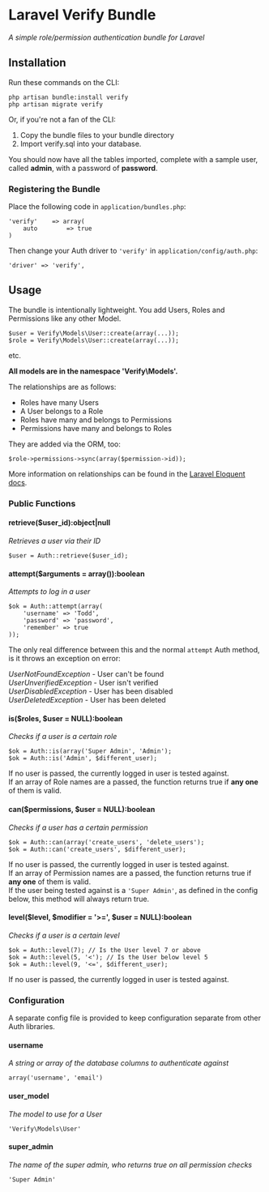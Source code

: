 # Laravel Verify Bundle

*A simple role/permission authentication bundle for Laravel*

## Installation

Run these commands on the CLI:

    php artisan bundle:install verify  
    php artisan migrate verify

Or, if you're not a fan of the CLI:

1.  Copy the bundle files to your bundle directory
2.  Import verify.sql into your database.

You should now have all the tables imported, complete with a sample user, called **admin**, with a password of **password**.

### Registering the Bundle

Place the following code in ``application/bundles.php``:


    'verify'	=> array(
	    auto		=> true
    )


Then change your Auth driver to ``'verify'`` in ``application/config/auth.php``:

    'driver' => 'verify',

## Usage

The bundle is intentionally lightweight. You add Users, Roles and Permissions like any other Model.

    $user = Verify\Models\User::create(array(...));
    $role = Verify\Models\User::create(array(...));

etc. 

**All models are in the namespace 'Verify\Models\'.**

The relationships are as follows:

+  Roles have many Users
+  A User belongs to a Role
+  Roles have many and belongs to Permissions
+  Permissions have many and belongs to Roles

They are added via the ORM, too:

    $role->permissions->sync(array($permission->id));

More information on relationships can be found in the [Laravel Eloquent docs](http://laravel.com/docs/database/eloquent).


### Public Functions

#### retrieve($user_id):object|null  
*Retrieves a user via their ID*

    $user = Auth::retrieve($user_id);

#### attempt($arguments = array()):boolean  
*Attempts to log in a user*

    $ok = Auth::attempt(array(
        'username' => 'Todd',
        'password' => 'password',
        'remember' => true
    ));

The only real difference between this and the normal ```attempt``` Auth method, is it throws an exception on error:

*UserNotFoundException* - User can't be found  
*UserUnverifiedException* - User isn't verified  
*UserDisabledException* - User has been disabled  
*UserDeletedException* - User has been deleted

#### is($roles, $user = NULL):boolean
*Checks if a user is a certain role*

    $ok = Auth::is(array('Super Admin', 'Admin');
    $ok = Auth::is('Admin', $different_user);

If no user is passed, the currently logged in user is tested against.  
If an array of Role names are a passed, the function returns true if **any one** of them is valid.

#### can($permissions, $user = NULL):boolean
*Checks if a user has a certain permission*

    $ok = Auth::can(array('create_users', 'delete_users');
    $ok = Auth::can('create_users', $different_user);

If no user is passed, the currently logged in user is tested against.  
If an array of Permission names are a passed, the function returns true if **any one** of them is valid.  
If the user being tested against is a ```'Super Admin'```, as defined in the config below, this method will always return true.

#### level($level, $modifier = '>=', $user = NULL):boolean
*Checks if a user is a certain level*

    $ok = Auth::level(7); // Is the User level 7 or above
    $ok = Auth::level(5, '<'); // Is the User below level 5
    $ok = Auth::level(9, '<=', $different_user);

If no user is passed, the currently logged in user is tested against.

### Configuration

A separate config file is provided to keep configuration separate from other Auth libraries.


#### username
*A string or array of the database columns to authenticate against*  

    array('username', 'email')

#### user_model
*The model to use for a User*  

    'Verify\Models\User'

#### super_admin
*The name of the super admin, who returns true on all permission checks*

    'Super Admin'

